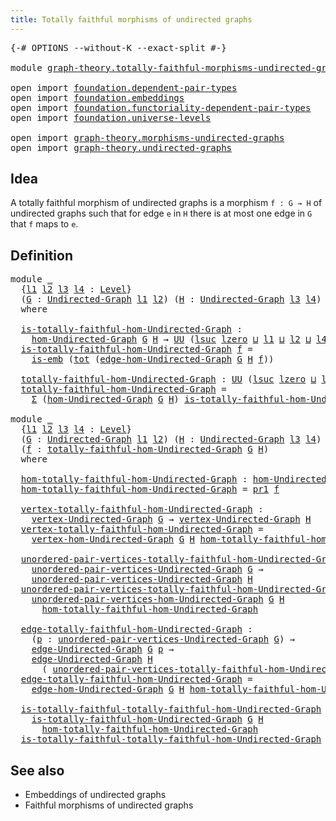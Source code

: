 ```yaml
---
title: Totally faithful morphisms of undirected graphs
---
```


<pre class="Agda"><a id="73" class="Symbol">{-#</a> <a id="77" class="Keyword">OPTIONS</a> <a id="85" class="Pragma">--without-K</a> <a id="97" class="Pragma">--exact-split</a> <a id="111" class="Symbol">#-}</a>

<a id="116" class="Keyword">module</a> <a id="123" href="graph-theory.totally-faithful-morphisms-undirected-graphs.html" class="Module">graph-theory.totally-faithful-morphisms-undirected-graphs</a> <a id="181" class="Keyword">where</a>

<a id="188" class="Keyword">open</a> <a id="193" class="Keyword">import</a> <a id="200" href="foundation.dependent-pair-types.html" class="Module">foundation.dependent-pair-types</a>
<a id="232" class="Keyword">open</a> <a id="237" class="Keyword">import</a> <a id="244" href="foundation.embeddings.html" class="Module">foundation.embeddings</a>
<a id="266" class="Keyword">open</a> <a id="271" class="Keyword">import</a> <a id="278" href="foundation.functoriality-dependent-pair-types.html" class="Module">foundation.functoriality-dependent-pair-types</a>
<a id="324" class="Keyword">open</a> <a id="329" class="Keyword">import</a> <a id="336" href="foundation.universe-levels.html" class="Module">foundation.universe-levels</a>

<a id="364" class="Keyword">open</a> <a id="369" class="Keyword">import</a> <a id="376" href="graph-theory.morphisms-undirected-graphs.html" class="Module">graph-theory.morphisms-undirected-graphs</a>
<a id="417" class="Keyword">open</a> <a id="422" class="Keyword">import</a> <a id="429" href="graph-theory.undirected-graphs.html" class="Module">graph-theory.undirected-graphs</a>
</pre>
## Idea

A totally faithful morphism of undirected graphs is a morphism `f : G → H` of undirected graphs such that for edge `e` in `H` there is at most one edge in `G` that `f` maps to `e`.

## Definition

<pre class="Agda"><a id="679" class="Keyword">module</a> <a id="686" href="graph-theory.totally-faithful-morphisms-undirected-graphs.html#686" class="Module">_</a>
  <a id="690" class="Symbol">{</a><a id="691" href="graph-theory.totally-faithful-morphisms-undirected-graphs.html#691" class="Bound">l1</a> <a id="694" href="graph-theory.totally-faithful-morphisms-undirected-graphs.html#694" class="Bound">l2</a> <a id="697" href="graph-theory.totally-faithful-morphisms-undirected-graphs.html#697" class="Bound">l3</a> <a id="700" href="graph-theory.totally-faithful-morphisms-undirected-graphs.html#700" class="Bound">l4</a> <a id="703" class="Symbol">:</a> <a id="705" href="Agda.Primitive.html#597" class="Postulate">Level</a><a id="710" class="Symbol">}</a>
  <a id="714" class="Symbol">(</a><a id="715" href="graph-theory.totally-faithful-morphisms-undirected-graphs.html#715" class="Bound">G</a> <a id="717" class="Symbol">:</a> <a id="719" href="graph-theory.undirected-graphs.html#785" class="Function">Undirected-Graph</a> <a id="736" href="graph-theory.totally-faithful-morphisms-undirected-graphs.html#691" class="Bound">l1</a> <a id="739" href="graph-theory.totally-faithful-morphisms-undirected-graphs.html#694" class="Bound">l2</a><a id="741" class="Symbol">)</a> <a id="743" class="Symbol">(</a><a id="744" href="graph-theory.totally-faithful-morphisms-undirected-graphs.html#744" class="Bound">H</a> <a id="746" class="Symbol">:</a> <a id="748" href="graph-theory.undirected-graphs.html#785" class="Function">Undirected-Graph</a> <a id="765" href="graph-theory.totally-faithful-morphisms-undirected-graphs.html#697" class="Bound">l3</a> <a id="768" href="graph-theory.totally-faithful-morphisms-undirected-graphs.html#700" class="Bound">l4</a><a id="770" class="Symbol">)</a>
  <a id="774" class="Keyword">where</a>
  
  <a id="785" href="graph-theory.totally-faithful-morphisms-undirected-graphs.html#785" class="Function">is-totally-faithful-hom-Undirected-Graph</a> <a id="826" class="Symbol">:</a>
    <a id="832" href="graph-theory.morphisms-undirected-graphs.html#1538" class="Function">hom-Undirected-Graph</a> <a id="853" href="graph-theory.totally-faithful-morphisms-undirected-graphs.html#715" class="Bound">G</a> <a id="855" href="graph-theory.totally-faithful-morphisms-undirected-graphs.html#744" class="Bound">H</a> <a id="857" class="Symbol">→</a> <a id="859" href="foundation-core.universe-levels.html#222" class="Primitive">UU</a> <a id="862" class="Symbol">(</a><a id="863" href="Agda.Primitive.html#780" class="Primitive">lsuc</a> <a id="868" href="Agda.Primitive.html#764" class="Primitive">lzero</a> <a id="874" href="Agda.Primitive.html#810" class="Primitive Operator">⊔</a> <a id="876" href="graph-theory.totally-faithful-morphisms-undirected-graphs.html#691" class="Bound">l1</a> <a id="879" href="Agda.Primitive.html#810" class="Primitive Operator">⊔</a> <a id="881" href="graph-theory.totally-faithful-morphisms-undirected-graphs.html#694" class="Bound">l2</a> <a id="884" href="Agda.Primitive.html#810" class="Primitive Operator">⊔</a> <a id="886" href="graph-theory.totally-faithful-morphisms-undirected-graphs.html#700" class="Bound">l4</a><a id="888" class="Symbol">)</a>
  <a id="892" href="graph-theory.totally-faithful-morphisms-undirected-graphs.html#785" class="Function">is-totally-faithful-hom-Undirected-Graph</a> <a id="933" href="graph-theory.totally-faithful-morphisms-undirected-graphs.html#933" class="Bound">f</a> <a id="935" class="Symbol">=</a>
    <a id="941" href="foundation-core.embeddings.html#980" class="Function">is-emb</a> <a id="948" class="Symbol">(</a><a id="949" href="foundation-core.functoriality-dependent-pair-types.html#1881" class="Function">tot</a> <a id="953" class="Symbol">(</a><a id="954" href="graph-theory.morphisms-undirected-graphs.html#2289" class="Function">edge-hom-Undirected-Graph</a> <a id="980" href="graph-theory.totally-faithful-morphisms-undirected-graphs.html#715" class="Bound">G</a> <a id="982" href="graph-theory.totally-faithful-morphisms-undirected-graphs.html#744" class="Bound">H</a> <a id="984" href="graph-theory.totally-faithful-morphisms-undirected-graphs.html#933" class="Bound">f</a><a id="985" class="Symbol">))</a>

  <a id="991" href="graph-theory.totally-faithful-morphisms-undirected-graphs.html#991" class="Function">totally-faithful-hom-Undirected-Graph</a> <a id="1029" class="Symbol">:</a> <a id="1031" href="foundation-core.universe-levels.html#222" class="Primitive">UU</a> <a id="1034" class="Symbol">(</a><a id="1035" href="Agda.Primitive.html#780" class="Primitive">lsuc</a> <a id="1040" href="Agda.Primitive.html#764" class="Primitive">lzero</a> <a id="1046" href="Agda.Primitive.html#810" class="Primitive Operator">⊔</a> <a id="1048" href="graph-theory.totally-faithful-morphisms-undirected-graphs.html#691" class="Bound">l1</a> <a id="1051" href="Agda.Primitive.html#810" class="Primitive Operator">⊔</a> <a id="1053" href="graph-theory.totally-faithful-morphisms-undirected-graphs.html#694" class="Bound">l2</a> <a id="1056" href="Agda.Primitive.html#810" class="Primitive Operator">⊔</a> <a id="1058" href="graph-theory.totally-faithful-morphisms-undirected-graphs.html#697" class="Bound">l3</a> <a id="1061" href="Agda.Primitive.html#810" class="Primitive Operator">⊔</a> <a id="1063" href="graph-theory.totally-faithful-morphisms-undirected-graphs.html#700" class="Bound">l4</a><a id="1065" class="Symbol">)</a>
  <a id="1069" href="graph-theory.totally-faithful-morphisms-undirected-graphs.html#991" class="Function">totally-faithful-hom-Undirected-Graph</a> <a id="1107" class="Symbol">=</a>
    <a id="1113" href="foundation-core.dependent-pair-types.html#502" class="Record">Σ</a> <a id="1115" class="Symbol">(</a><a id="1116" href="graph-theory.morphisms-undirected-graphs.html#1538" class="Function">hom-Undirected-Graph</a> <a id="1137" href="graph-theory.totally-faithful-morphisms-undirected-graphs.html#715" class="Bound">G</a> <a id="1139" href="graph-theory.totally-faithful-morphisms-undirected-graphs.html#744" class="Bound">H</a><a id="1140" class="Symbol">)</a> <a id="1142" href="graph-theory.totally-faithful-morphisms-undirected-graphs.html#785" class="Function">is-totally-faithful-hom-Undirected-Graph</a>

<a id="1184" class="Keyword">module</a> <a id="1191" href="graph-theory.totally-faithful-morphisms-undirected-graphs.html#1191" class="Module">_</a>
  <a id="1195" class="Symbol">{</a><a id="1196" href="graph-theory.totally-faithful-morphisms-undirected-graphs.html#1196" class="Bound">l1</a> <a id="1199" href="graph-theory.totally-faithful-morphisms-undirected-graphs.html#1199" class="Bound">l2</a> <a id="1202" href="graph-theory.totally-faithful-morphisms-undirected-graphs.html#1202" class="Bound">l3</a> <a id="1205" href="graph-theory.totally-faithful-morphisms-undirected-graphs.html#1205" class="Bound">l4</a> <a id="1208" class="Symbol">:</a> <a id="1210" href="Agda.Primitive.html#597" class="Postulate">Level</a><a id="1215" class="Symbol">}</a>
  <a id="1219" class="Symbol">(</a><a id="1220" href="graph-theory.totally-faithful-morphisms-undirected-graphs.html#1220" class="Bound">G</a> <a id="1222" class="Symbol">:</a> <a id="1224" href="graph-theory.undirected-graphs.html#785" class="Function">Undirected-Graph</a> <a id="1241" href="graph-theory.totally-faithful-morphisms-undirected-graphs.html#1196" class="Bound">l1</a> <a id="1244" href="graph-theory.totally-faithful-morphisms-undirected-graphs.html#1199" class="Bound">l2</a><a id="1246" class="Symbol">)</a> <a id="1248" class="Symbol">(</a><a id="1249" href="graph-theory.totally-faithful-morphisms-undirected-graphs.html#1249" class="Bound">H</a> <a id="1251" class="Symbol">:</a> <a id="1253" href="graph-theory.undirected-graphs.html#785" class="Function">Undirected-Graph</a> <a id="1270" href="graph-theory.totally-faithful-morphisms-undirected-graphs.html#1202" class="Bound">l3</a> <a id="1273" href="graph-theory.totally-faithful-morphisms-undirected-graphs.html#1205" class="Bound">l4</a><a id="1275" class="Symbol">)</a>
  <a id="1279" class="Symbol">(</a><a id="1280" href="graph-theory.totally-faithful-morphisms-undirected-graphs.html#1280" class="Bound">f</a> <a id="1282" class="Symbol">:</a> <a id="1284" href="graph-theory.totally-faithful-morphisms-undirected-graphs.html#991" class="Function">totally-faithful-hom-Undirected-Graph</a> <a id="1322" href="graph-theory.totally-faithful-morphisms-undirected-graphs.html#1220" class="Bound">G</a> <a id="1324" href="graph-theory.totally-faithful-morphisms-undirected-graphs.html#1249" class="Bound">H</a><a id="1325" class="Symbol">)</a>
  <a id="1329" class="Keyword">where</a>

  <a id="1338" href="graph-theory.totally-faithful-morphisms-undirected-graphs.html#1338" class="Function">hom-totally-faithful-hom-Undirected-Graph</a> <a id="1380" class="Symbol">:</a> <a id="1382" href="graph-theory.morphisms-undirected-graphs.html#1538" class="Function">hom-Undirected-Graph</a> <a id="1403" href="graph-theory.totally-faithful-morphisms-undirected-graphs.html#1220" class="Bound">G</a> <a id="1405" href="graph-theory.totally-faithful-morphisms-undirected-graphs.html#1249" class="Bound">H</a>
  <a id="1409" href="graph-theory.totally-faithful-morphisms-undirected-graphs.html#1338" class="Function">hom-totally-faithful-hom-Undirected-Graph</a> <a id="1451" class="Symbol">=</a> <a id="1453" href="foundation-core.dependent-pair-types.html#592" class="Field">pr1</a> <a id="1457" href="graph-theory.totally-faithful-morphisms-undirected-graphs.html#1280" class="Bound">f</a>

  <a id="1462" href="graph-theory.totally-faithful-morphisms-undirected-graphs.html#1462" class="Function">vertex-totally-faithful-hom-Undirected-Graph</a> <a id="1507" class="Symbol">:</a>
    <a id="1513" href="graph-theory.undirected-graphs.html#981" class="Function">vertex-Undirected-Graph</a> <a id="1537" href="graph-theory.totally-faithful-morphisms-undirected-graphs.html#1220" class="Bound">G</a> <a id="1539" class="Symbol">→</a> <a id="1541" href="graph-theory.undirected-graphs.html#981" class="Function">vertex-Undirected-Graph</a> <a id="1565" href="graph-theory.totally-faithful-morphisms-undirected-graphs.html#1249" class="Bound">H</a>
  <a id="1569" href="graph-theory.totally-faithful-morphisms-undirected-graphs.html#1462" class="Function">vertex-totally-faithful-hom-Undirected-Graph</a> <a id="1614" class="Symbol">=</a>
    <a id="1620" href="graph-theory.morphisms-undirected-graphs.html#1856" class="Function">vertex-hom-Undirected-Graph</a> <a id="1648" href="graph-theory.totally-faithful-morphisms-undirected-graphs.html#1220" class="Bound">G</a> <a id="1650" href="graph-theory.totally-faithful-morphisms-undirected-graphs.html#1249" class="Bound">H</a> <a id="1652" href="graph-theory.totally-faithful-morphisms-undirected-graphs.html#1338" class="Function">hom-totally-faithful-hom-Undirected-Graph</a>

  <a id="1697" href="graph-theory.totally-faithful-morphisms-undirected-graphs.html#1697" class="Function">unordered-pair-vertices-totally-faithful-hom-Undirected-Graph</a> <a id="1759" class="Symbol">:</a>
    <a id="1765" href="graph-theory.undirected-graphs.html#1050" class="Function">unordered-pair-vertices-Undirected-Graph</a> <a id="1806" href="graph-theory.totally-faithful-morphisms-undirected-graphs.html#1220" class="Bound">G</a> <a id="1808" class="Symbol">→</a>
    <a id="1814" href="graph-theory.undirected-graphs.html#1050" class="Function">unordered-pair-vertices-Undirected-Graph</a> <a id="1855" href="graph-theory.totally-faithful-morphisms-undirected-graphs.html#1249" class="Bound">H</a>
  <a id="1859" href="graph-theory.totally-faithful-morphisms-undirected-graphs.html#1697" class="Function">unordered-pair-vertices-totally-faithful-hom-Undirected-Graph</a> <a id="1921" class="Symbol">=</a>
    <a id="1927" href="graph-theory.morphisms-undirected-graphs.html#2010" class="Function">unordered-pair-vertices-hom-Undirected-Graph</a> <a id="1972" href="graph-theory.totally-faithful-morphisms-undirected-graphs.html#1220" class="Bound">G</a> <a id="1974" href="graph-theory.totally-faithful-morphisms-undirected-graphs.html#1249" class="Bound">H</a>
      <a id="1982" href="graph-theory.totally-faithful-morphisms-undirected-graphs.html#1338" class="Function">hom-totally-faithful-hom-Undirected-Graph</a>

  <a id="2027" href="graph-theory.totally-faithful-morphisms-undirected-graphs.html#2027" class="Function">edge-totally-faithful-hom-Undirected-Graph</a> <a id="2070" class="Symbol">:</a>
    <a id="2076" class="Symbol">(</a><a id="2077" href="graph-theory.totally-faithful-morphisms-undirected-graphs.html#2077" class="Bound">p</a> <a id="2079" class="Symbol">:</a> <a id="2081" href="graph-theory.undirected-graphs.html#1050" class="Function">unordered-pair-vertices-Undirected-Graph</a> <a id="2122" href="graph-theory.totally-faithful-morphisms-undirected-graphs.html#1220" class="Bound">G</a><a id="2123" class="Symbol">)</a> <a id="2125" class="Symbol">→</a>
    <a id="2131" href="graph-theory.undirected-graphs.html#1651" class="Function">edge-Undirected-Graph</a> <a id="2153" href="graph-theory.totally-faithful-morphisms-undirected-graphs.html#1220" class="Bound">G</a> <a id="2155" href="graph-theory.totally-faithful-morphisms-undirected-graphs.html#2077" class="Bound">p</a> <a id="2157" class="Symbol">→</a>
    <a id="2163" href="graph-theory.undirected-graphs.html#1651" class="Function">edge-Undirected-Graph</a> <a id="2185" href="graph-theory.totally-faithful-morphisms-undirected-graphs.html#1249" class="Bound">H</a>
      <a id="2193" class="Symbol">(</a> <a id="2195" href="graph-theory.totally-faithful-morphisms-undirected-graphs.html#1697" class="Function">unordered-pair-vertices-totally-faithful-hom-Undirected-Graph</a> <a id="2257" href="graph-theory.totally-faithful-morphisms-undirected-graphs.html#2077" class="Bound">p</a><a id="2258" class="Symbol">)</a>
  <a id="2262" href="graph-theory.totally-faithful-morphisms-undirected-graphs.html#2027" class="Function">edge-totally-faithful-hom-Undirected-Graph</a> <a id="2305" class="Symbol">=</a>
    <a id="2311" href="graph-theory.morphisms-undirected-graphs.html#2289" class="Function">edge-hom-Undirected-Graph</a> <a id="2337" href="graph-theory.totally-faithful-morphisms-undirected-graphs.html#1220" class="Bound">G</a> <a id="2339" href="graph-theory.totally-faithful-morphisms-undirected-graphs.html#1249" class="Bound">H</a> <a id="2341" href="graph-theory.totally-faithful-morphisms-undirected-graphs.html#1338" class="Function">hom-totally-faithful-hom-Undirected-Graph</a>

  <a id="2386" href="graph-theory.totally-faithful-morphisms-undirected-graphs.html#2386" class="Function">is-totally-faithful-totally-faithful-hom-Undirected-Graph</a> <a id="2444" class="Symbol">:</a>
    <a id="2450" href="graph-theory.totally-faithful-morphisms-undirected-graphs.html#785" class="Function">is-totally-faithful-hom-Undirected-Graph</a> <a id="2491" href="graph-theory.totally-faithful-morphisms-undirected-graphs.html#1220" class="Bound">G</a> <a id="2493" href="graph-theory.totally-faithful-morphisms-undirected-graphs.html#1249" class="Bound">H</a>
      <a id="2501" href="graph-theory.totally-faithful-morphisms-undirected-graphs.html#1338" class="Function">hom-totally-faithful-hom-Undirected-Graph</a>
  <a id="2545" href="graph-theory.totally-faithful-morphisms-undirected-graphs.html#2386" class="Function">is-totally-faithful-totally-faithful-hom-Undirected-Graph</a> <a id="2603" class="Symbol">=</a> <a id="2605" href="foundation-core.dependent-pair-types.html#604" class="Field">pr2</a> <a id="2609" href="graph-theory.totally-faithful-morphisms-undirected-graphs.html#1280" class="Bound">f</a>
</pre>
## See also

- Embeddings of undirected graphs
- Faithful morphisms of undirected graphs
